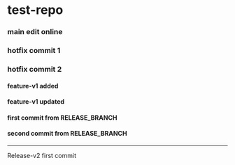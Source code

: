 # test-repo

### main edit online

### hotfix commit 1

### hotfix commit 2

#### feature-v1 added

#### feature-v1 updated

#### first commit from RELEASE_BRANCH

#### second commit from RELEASE_BRANCH

----

Release-v2 first commit
